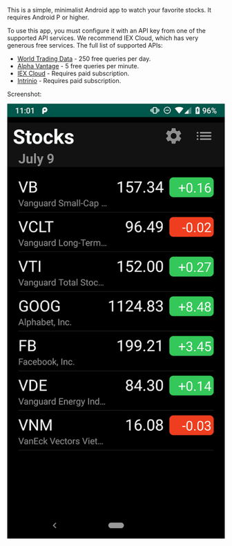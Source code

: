 This is a simple, minimalist Android app to watch your favorite stocks. It requires Android P or
higher.

To use this app, you must configure it with an API key from one of the supported API services. We
recommend IEX Cloud, which has very generous free services. The full list of supported APIs:
 - [World Trading Data](https://www.worldtradingdata.com/) - 250 free queries per day.
 - [Alpha Vantage](https://www.alphavantage.co/) - 5 free queries per minute.
 - [IEX Cloud](https://iexcloud.io/) - Requires paid subscription.
 - [Intrinio](https://intrinio.com/) - Requires paid subscription.

Screenshot:

![Screenshot](https://raw.githubusercontent.com/dvander/stock-app/master/screenshots/app.png)
